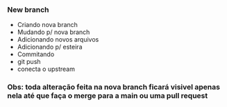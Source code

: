 ### New branch

- Criando nova branch
- Mudando p/ nova branch
- Adicionando novos arquivos 
- Adicionando p/ esteira
- Commitando
- git push
- conecta o upstream
### Obs: toda alteração feita na nova branch ficará visivel apenas nela até que faça o merge para a main ou uma pull request